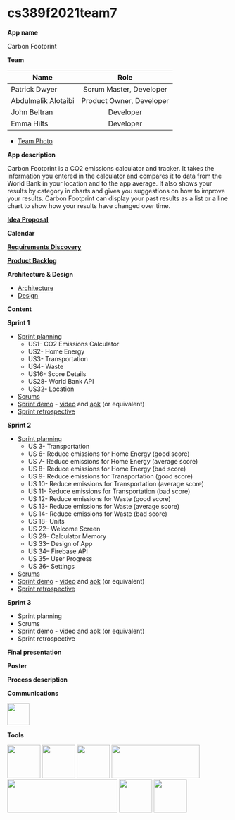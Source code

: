 # cs389f2021team7

**App name**

Carbon Footprint

**Team** 

| Name                 | Role                     |
| -------------------- | :----------------------: |
| Patrick Dwyer        | Scrum Master, Developer  |
| Abdulmalik Alotaibi  | Product Owner, Developer |
| John Beltran         | Developer                |
| Emma Hilts           | Developer                |

* [Team Photo](https://github.com/paceuniversity/cs389f2021team7/blob/main/photo.md)

**App description**

Carbon Footprint is a CO2 emissions calculator and tracker. It takes the information you entered in the calculator and compares it to data from the World Bank in your location and to the app average. It also shows your results by category in charts and gives you suggestions on how to improve your results. Carbon Footprint can display your past results as a list or a line chart to show how your results have changed over time.

**[Idea Proposal](https://docs.google.com/document/d/1Fk-VKhIbE_qc_xFK_vEKdeaBNxjz769r/edit?usp=sharing&ouid=111998902265795988399&rtpof=true&sd=true)**

**Calendar**

**[Requirements Discovery](https://docs.google.com/document/d/18T_C8F-ND7HQc8OH7iKuktVuRkHn-u6gdu0RY2NBpew/edit?usp=sharing)**

**[Product Backlog](https://docs.google.com/spreadsheets/d/14s1sifmk_y9gL9m4-IOlqNGbfyRbNgXoeC3V9itIMrA/edit?usp=sharing)**

**Architecture & Design**

* [Architecture](https://docs.google.com/document/d/1ON5mc3wFk5jes7PFPl15z0mpJXCWnfUzLndsQEaivrE/edit?usp=sharing)
* [Design](https://docs.google.com/document/d/1_EABZw7gZOf0zY_cn1Of8Eh-SHSsynKDV32ta0a2N98/edit?usp=sharing)

**Content**

**Sprint 1**

* [Sprint planning](https://docs.google.com/spreadsheets/d/14s1sifmk_y9gL9m4-IOlqNGbfyRbNgXoeC3V9itIMrA/edit#gid=1604237509)
  * US1- CO2 Emissions Calculator 
  *	US2- Home Energy
  *	US3- Transportation
  *	US4- Waste
  *	US16- Score Details  
  *	US28- World Bank API
  *	US32- Location
* [Scrums](https://github.com/paceuniversity/cs389f2021team7/blob/main/Scrums.md)
* [Sprint demo](https://docs.google.com/document/d/1mlFAHSc_-yqAMMFPYxbyZ8Z7Xi77Yz-I99lo1j0wgEU/edit?usp=sharing) - [video](https://www.youtube.com/watch?v=CpiFhYsV5oE) and [apk](https://drive.google.com/drive/folders/1isdBjmrr0z7wFkrJjJqzK9bOAUiYWqGz?usp=sharing) (or equivalent)
* [Sprint retrospective](https://docs.google.com/document/d/1b3YcnP_HLUQtEyepAiROG4nNJR5wtBvart0WrHG0xto/edit?pli=1)

**Sprint 2**

* [Sprint planning](https://docs.google.com/spreadsheets/d/14s1sifmk_y9gL9m4-IOlqNGbfyRbNgXoeC3V9itIMrA/edit#gid=1423412642)
  * US 3- Transportation
  * US 6- Reduce emissions for Home Energy (good score)
  * US 7- Reduce emissions for Home Energy (average score)
  * US 8- Reduce emissions for Home Energy (bad score)
  * US 9- Reduce emissions for Transportation (good score)
  * US 10- Reduce emissions for Transportation (average score)
  *	US 11- Reduce emissions for Transportation (bad score)
  *	US 12- Reduce emissions for Waste (good score)
  *	US 13- Reduce emissions for Waste (average score)
  *	US 14- Reduce emissions for Waste (bad score)
  *	US 18- Units
  *	US 22– Welcome Screen
  *	US 29– Calculator Memory
  *	US 33– Design of App
  *	US 34– Firebase API
  *	US 35– User Progress
  *	US 36- Settings
* [Scrums](https://github.com/paceuniversity/cs389f2021team7/blob/main/Scrums.md#scrum-11152021)
* [Sprint demo](https://docs.google.com/document/d/1VCjo0aWY1bKfPwAxe1_bShbnWE22rG-pwitEb54eptM/edit?usp=sharing) - [video](https://www.youtube.com/watch?v=Idoa_byxWj8) and [apk](https://drive.google.com/file/d/18aK7qwtdT2LaGc9R_vXVMIs-Ke4yD1xO/view?usp=sharing) (or equivalent)
* [Sprint retrospective](https://docs.google.com/document/d/1TXbnpj54bao3i0W0lS5lRW6aVj8bHPM9CWESCElsDHM/edit?usp=sharing)

**Sprint 3** 

* Sprint planning
* Scrums
* Sprint demo - video and apk (or equivalent)
* Sprint retrospective

**Final presentation**

**Poster**

**Process description**

**Communications**

[<img src="https://discord.com/assets/3437c10597c1526c3dbd98c737c2bcae.svg" height="50">](https://discord.com "Discord")

**Tools**

[<img src="https://github.githubassets.com/images/modules/logos_page/GitHub-Mark.png" height="75">](https://github.com "GitHub")
[<img src="https://developer.android.com/studio/images/studio-icon-preview.svg" height="75">](https://developer.android.com/studio "Android Studio")
[<img src="https://kstatic.googleusercontent.com/files/f4b4fbcc6119576da7ab3f68270196009fc1b16f1927910842d793c385115593b6dd5fbe9a1e21fe64f3cbbc509c3a02c95ebc9635f76c355282482986f1fe7d" height="75">](https://www.google.com/drive/ "Google Drive")
[<img src="https://firebase.google.com/downloads/brand-guidelines/PNG/logo-built_white.png" height="75" width="200">](https://firebase.google.com/ "FireBase API")
[<img src="https://data.worldbank.org/assets/images/logo-wb-header-en.svg" height="75" width="250">](https://data.worldbank.org "The World Bank API")
[<img src="https://www.sqlite.org/images/sqlite370_banner.gif" height="75">](https://sqlite.org/index.html "SQLite")
[<img src="https://camo.githubusercontent.com/9ee52cd684d0ae62106ce74c7aae5fc9cec43a123c76ef307b5b8a0c24e89eed/68747470733a2f2f7261772e6769746875622e636f6d2f5068696c4a61792f4d5043686172742f6d61737465722f64657369676e2f666561747572655f677261706869635f736d616c6c65722e706e67" height="75">](https://github.com/PhilJay/MPAndroidChart "MPAndroidChart")


